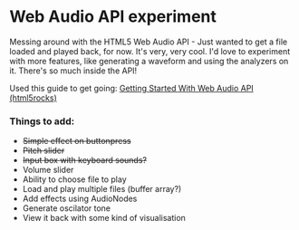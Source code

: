 # Web Audio API experiment

Messing around with the HTML5 Web Audio API - Just wanted to get a file loaded and played back, for now. It's very, very cool. I'd love to experiment with more features, like generating a waveform and using the analyzers on it. There's so much inside the API!

Used this guide to get going: [Getting Started With Web Audio API (html5rocks)](https://www.html5rocks.com/en/tutorials/webaudio/intro/)

### Things to add:

- <strike>Simple effect on buttonpress</strike>
- <strike>Pitch slider</strike>
- <strike>Input box with keyboard sounds?</strike>
- Volume slider
- Ability to choose file to play
- Load and play multiple files (buffer array?)
- Add effects using AudioNodes
- Generate oscilator tone
- View it back with some kind of visualisation